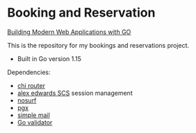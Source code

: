 # Booking and Reservation


[Building Modern Web Applications with GO](https://www.udemy.com/course/building-modern-web-applications-with-go/learn/lecture/23009688#questions)

This is the repository for my bookings and reservations project.

- Built in Go version 1.15

Dependencies:

- [chi router](https://github.com/go-chi/chi)
- [alex edwards SCS](https://github.com/alexedwards/scs/v2) session management
- [nosurf](https://github.com/justinas/nosurf)
- [pgx](https://github.com/jackc/pgx/v4)
- [simple mail](https://github.com/xhit/go-simple-mail/v2)
- [Go validator](https://github.com/asaskevich/govalidator)